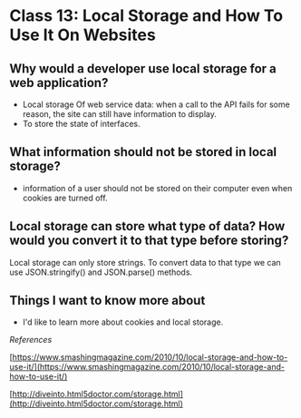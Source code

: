 # Class 13: Local Storage and How To Use It On Websites

## Why would a developer use local storage for a web application?

- Local storage Of web service data: when a call to the API fails for some reason, the site can still have information to display.
- To store the state of interfaces.

## What information should not be stored in local storage?

- information of a user should not be stored on their computer even when cookies are turned off.

## Local storage can store what type of data? How would you convert it to that type before storing?

Local storage can only store strings. To convert data to that type we can use  JSON.stringify() and JSON.parse() methods.

## Things I want to know more about

- I'd like to learn more about cookies and local storage.

*References*

[https://www.smashingmagazine.com/2010/10/local-storage-and-how-to-use-it/](https://www.smashingmagazine.com/2010/10/local-storage-and-how-to-use-it/)

[http://diveinto.html5doctor.com/storage.html](http://diveinto.html5doctor.com/storage.html)
